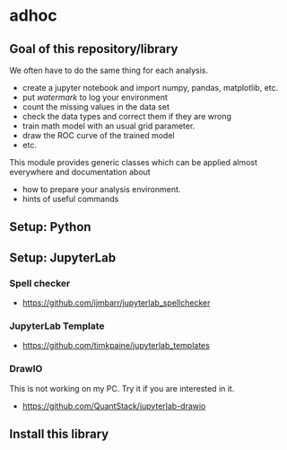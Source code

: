 # adhoc

## Goal of this repository/library 

We often have to do the same thing for each analysis. 

- create a jupyter notebook and import numpy, pandas, matplotlib, etc.
- put *watermark* to log your environment
- count the missing values in the data set  
- check the data types and correct them if they are wrong
- train math model with an usual grid parameter.
- draw the ROC curve of the trained model
- etc.

This module provides generic classes which can be applied almost everywhere
and documentation about

- how to prepare your analysis environment.
- hints of useful commands

## Setup: Python


## Setup: JupyterLab

### Spell checker

- https://github.com/ijmbarr/jupyterlab_spellchecker

### JupyterLab Template

- https://github.com/timkpaine/jupyterlab_templates

### DrawIO

This is not working on my PC. Try it if you are interested in it.

- https://github.com/QuantStack/jupyterlab-drawio


## Install this library

